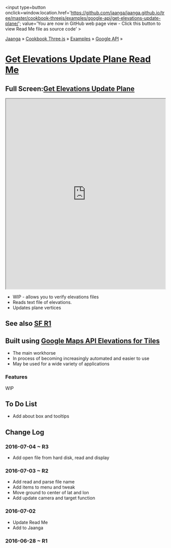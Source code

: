 <span style=display:none; >[You are now in GitHub source code view - click this link to view Read Me file as a web page]
( https://jaanga.github.io/cookbook-threejs/examples/google-api/get-elevations-update-plane/index.html#readme.md "View file as a web page." ) </span>
<input type=button onclick=window.location.href='https://github.com/jaanga/jaanga.github.io/tree/master/cookbook-threejs/examples/google-api/get-elevations-update-plane/'; value='You are now in GitHub web page view - Click this button to view Read Me file as source code' >

[Jaanga]( http://jaanga.github.io ) &raquo; [Cookbook Three.js]( http://jaanga.github.io/cookbook-threejs/  ) &raquo;
[Examples]( https://jaanga.github.io/cookbook-threejs/examples/ ) &raquo; [Google API]( https://jaanga.github.io/cookbook-threejs/examples/google-api/ ) &raquo;

[Get Elevations Update Plane Read Me]( https://jaanga.github.io/cookbook-threejs/examples/google-api/get-elevations-update-plane/index.html#readme.md )
===


## Full Screen:[Get Elevations Update Plane]( https://jaanga.github.io/cookbook-threejs/examples/google-api/get-elevations-update-plane/ )


<img src="https://cloud.githubusercontent.com/assets/547626/16543983/ab66ecf4-40a7-11e6-9618-6484df7206fc.png" style=display:none; width=800 >

<iframe src=https://jaanga.github.io/cookbook-threejs/examples/google-api/get-elevations-update-plane/ width=100% height=600px ></iframe>


* WIP - allows you to verify elevations files
* Reads text file of elevations. 
* Updates plane vertices



## See also [SF R1]( http://fgx.github.io/sandbox/get-elevations-update-plane/vnlk-r1.html )



## Built using [Google Maps API Elevations for Tiles]( http://jaanga.github.io/cookbook-threejs/examples/google-api/google-maps-api-elevations-for-tiles/google-maps-api-elevations-for-tiles-r1.html )

* The main workhorse
* In process of becoming increasingly automated and easier to use
* May be used for a wide variety of applications



### Features


WIP


## To Do List

* Add about box and tooltips

## Change Log

### 2016-07-04 ~ R3

* Add open file from hard disk, read and display

### 2016-07-03 ~ R2

* Add read and parse file name
* Add items to menu and tweak
* Move ground to center of lat and lon
* Add update camera and target function

### 2016-07-02 

* Update Read Me
* Add to Jaanga


### 2016-06-28 ~ R1


